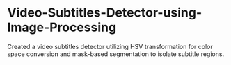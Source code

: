 # Video-Subtitles-Detector-using-Image-Processing
Created a video subtitles detector utilizing HSV transformation for color space conversion and mask-based segmentation to isolate subtitle regions.
